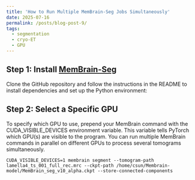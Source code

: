```yaml
---
title: 'How to Run Multiple MemBrain-Seg Jobs Simultaneously'
date: 2025-07-16
permalink: /posts/blog-post-9/
tags:
  - segmentation
  - cryo-ET
  - GPU
---
```



## Step 1: Install [MemBrain-Seg](https://github.com/teamtomo/membrain-seg?tab=readme-ov-file)

Clone the GitHub repository and follow the instructions in the README to install dependencies and set up the Python environment:

## Step 2: Select a Specific GPU

To specify which GPU to use, prepend your MemBrain command with the CUDA_VISIBLE_DEVICES environment variable. This variable tells PyTorch which GPU(s) are visible to the program. You can run multiple MemBrain commands in parallel on different GPUs to process several tomograms simultaneously.

```
CUDA_VISIBLE_DEVICES=1 membrain segment --tomogram-path lamella4_ts_001_full_rec.mrc --ckpt-path /home/csun/Membrain-model/MemBrain_seg_v10_alpha.ckpt --store-connected-components
```
